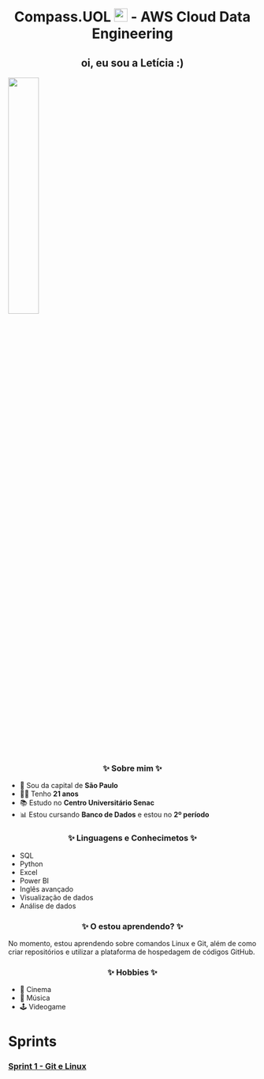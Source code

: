 <h1 align=center> Compass.UOL <img src="https://logospng.org/download/uol/logo-uol-icon-256.png" width="27"/> - AWS Cloud Data Engineering </h1>

<h2 align="center">oi, eu sou a Letícia :) </h2>

<img src="https://media.licdn.com/dms/image/v2/D4D03AQGf_10niGdXGg/profile-displayphoto-shrink_400_400/profile-displayphoto-shrink_400_400/0/1685994501131?e=1730332800&v=beta&t=g8-oLg6q4cPIKrUlaMAAeBQPrg0SkpZ4ipaKdcJ3guU" style="width:35%"/>



<h3 align="center"> ✨ Sobre mim ✨ </h3>

- 🏡 Sou da capital de **São Paulo**
- 👩‍🎓 Tenho **21 anos**
- 📚 Estudo no **Centro Universitário Senac**
- 📊 Estou cursando **Banco de Dados** e estou no **2º período**

<h3 align="center"> ✨ Linguagens e Conhecimetos ✨ </h3>

- SQL
- Python
- Excel
- Power BI
- Inglês avançado
- Visualização de dados
- Análise de dados

<h3 align="center"> ✨ O estou aprendendo? ✨ </h3>
<p> No momento, estou aprendendo sobre comandos Linux e Git, além de como criar repositórios e utilizar a plataforma de hospedagem de códigos GitHub.</p>

<h3 align="center"> ✨ Hobbies ✨ </h3>

- 🎥 Cinema
- 🎵 Música 
- 🕹️ Videogame

# Sprints

###  <a href= Sprint-1 > Sprint 1 - Git e Linux </a>
